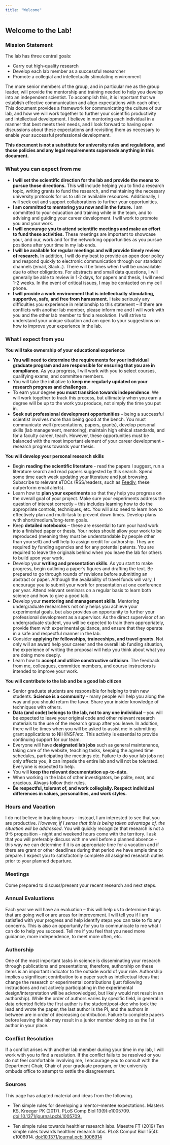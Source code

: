 ```yaml
---
title: "Welcome"
---
```



Welcome to the Lab!
----------------------------------


### Mission Statement

The lab has three central goals:
  - Carry out high-quality research 
  - Develop each lab member as a successful researcher
  - Promote a collegial and intellectually stimulating environment

The more senior members of the group, and in particular me as the group leader, will provide the mentorship and training needed to help you develop into an independent scientist. To accomplish this, it is important that we establish effective communication and align expectations with each other. This document provides a framework for communicating the culture of our lab, and how we will work together to further your scientific productivity and intellectual development. I believe in mentoring each individual in a manner that best meets their needs, and I look forward to having open discussions about these expectations and revisiting them as necessary to enable your successful professional development.

**This document is not a substitute for university rules and regulations, and those policies and any legal requirements supersede anything in this document.**


### What you can expect from me

  - **I will set the scientific direction for the lab and provide the means to pursue those directions.** This will include helping you to find a research topic, writing grants to fund the research, and maintaining the necessary university protocols for us to utilize available resources. Additionally, I will seek out and support collaborations to further your opportunities.
  - **I am committed to mentoring you now and in the future.** I am committed to your education and training while in the team, and to advising and guiding your career development. I will work to promote you and your work.
  - **I will encourage you to attend scientific meetings and make an effort to fund these activities.** These meetings are important to showcase your, and our, work and for the networking opportunities as you pursue positions after your time in my lab ends.
  - **I will be available for regular meetings and will provide timely review of research.** In addition, I will do my best to provide an open door policy and respond quickly to electronic communication through our standard channels (email, Slack..).  There will be times when I will be unavailable due to other obligations. For abstracts and small data questions, I will generally be able to review in 1-2 days, for papers and thesis, I will need 1-2 weeks. In the event of critical issues, I may be contacted on my cell phone.
  - **I will provide a work environment that is intellectually stimulating, supportive, safe, and free from harassment.** I take seriously any difficulties you experience in relationship to this statement – if there are conflicts with another lab member, please inform me and I will work with you and the other lab member to find a resolution. I will strive to understand your unique situation and am open to your suggestions on how to improve your experience in the lab.

### What I expect from you
**You will take ownership of your educational experience**
  - **You will need to determine the requirements for your individual graduate program and are responsible for ensuring that you are in compliance.** As you progress, I will work with you to select courses, qualifying exams, and committee members.
  - You will take the initiative to **keep me regularly updated on your research progress and challenges.**
  - To earn your degree **you must transition towards independence**. We will work together to track this process, but ultimately when you earn a degree will be up to the work you produce, not simply the time you put in. 
  - **Seek out professional development opportunities** – being a successful scientist involves more than being good at the bench. You must communicate well (presentations, papers, grants), develop personal skills (lab management, mentoring), maintain high ethical standards, and for a faculty career, teach. However, these opportunities must be balanced with the most important element of your career development – research progress towards your thesis. 

**You will develop your personal research skills**  
  - Begin **reading the scientific literature** - read the papers I suggest, run a literature search and read papers suggested by this search. Spend some time each week updating your literature and just browsing. Subscribe to relevant eTOCs (RSS/readers, such as [Feedly](https://feedly.com), these outperform email alerts).
  - Learn how to **plan your experiments** so that they help you progress on the overall goal of your project. Make sure your experiments address the question of interest correctly – this includes learning how to do the appropriate controls, techniques, etc. You will also need to learn how to effectively plan and multi-task to prevent down times. Develop plans with short/medium/long-term goals.
  - Keep **detailed notebooks** – these are essential to turn your hard work into a finished paper or thesis. Your notes should allow your work to be reproduced (meaning they must be understandable by people other than yourself) and will help to assign credit for authorship. They are required by funding agencies and for any potential patents. You are required to leave the originals behind when you leave the lab for others to build upon your work. 
  - Develop your **writing and presentation skills**. As you start to make progress, begin outlining a paper’s figures and drafting the text. Be prepared to go through rounds of revisions before submitting an abstract or paper. Although the availability of travel funds will vary, I encourage you to submit your work for presentation at one conference per year. Attend relevant seminars on a regular basis to learn both science and how to give a good talk.
  - Develop your **mentoring and management skills**. Mentoring undergraduate researchers not only helps you achieve your experimental goals, but also provides an opportunity to further your professional development as a supervisor. As the direct supervisor of an undergraduate student, you will be expected to train them appropriately, provide them with experimental guidance, and ensure that they operate in a safe and respectful manner in the lab. 
  - Consider **applying for fellowships, traineeships, and travel grants**. Not only will an award help your career and the overall lab funding situation, the experience of writing the proposal will help you think about what you are doing more deeply.
  - Learn how to **accept and utilize constructive criticism**. The feedback from me, colleagues, committee members, and course instructors is intended to improve your work. 

**You will contribute to the lab and be a good lab citizen**
  - Senior graduate students are responsible for helping to train new students. **Science is a community** - many people will help you along the way and you should return the favor. Share your insider knowledge of techniques with others.
  - **Data (and code) belongs to the lab, not to any one individual** – you will be expected to leave your original code and other relevant research materials to the use of the research group after you leave. In addition, there will be times when you will be asked to assist me in submitting grant applications to NIH/NSF/etc. This activity is essential to provide continuing support for our team.
  - Everyone will have **designated lab jobs** such as general maintenance, taking care of the website, teaching tasks, keeping the agreed time schedules, participating the meetings etc. Failure to do your lab jobs not only affects you, it can impede the entire lab and will not be tolerated. Everyone is expected to help.
  - You will **keep the relevant documentation up-to-date.**
  - When working in the labs of other investigators, be polite, neat, and gracious. Always follow their rules. 
  - **Be respectful, tolerant of, and work collegially. Respect individual differences in values, personalities, and work styles.**


### Hours and Vacation

I do not believe in tracking hours – instead, I am interested to see that you are productive. _However, if I sense that this is being taken advantage of, the situation will be addressed_. You will quickly recognize that research is not a 9-5 proposition - night and weekend hours come with the territory. I ask that you will preferably discuss with me well before a planned absence - this way we can determine if it is an appropriate time for a vacation and if there are grant or other deadlines during that period we have ample time to prepare. I expect you to satisfactorily complete all assigned research duties prior to your planned departure.


### Meetings

Come prepared to discuss/present your recent research and next steps. 

### Annual Evaluations
Each year we will have an evaluation – this will help us to determine things that are going well or are areas for improvement. I will tell you if I am satisfied with your progress and help identify steps you can take to fix any concerns. This is also an opportunity for you to communicate to me what I can do to help you succeed. Tell me if you feel that you need more guidance, more independence, to meet more often, etc. 
 
### Authorship
One of the most important tasks in science is disseminating your research through publications and presentations; therefore, authorship on these items is an important indicator to the outside world of your role. Authorship implies a significant contribution to a paper such as intellectual ideas that change the research or experimental contributions (just following instructions and not actively participating in the experimental design/interpretation will be acknowledged, but likely would not result in an authorship). While the order of authors varies by specific field, in general in data oriented fields the first author is the student/post-doc who took the lead and wrote the paper, the last author is the PI, and the authors in between are in order of decreasing contribution. Failure to complete papers before leaving the lab may result in a junior member doing so as the 1st author in your place.


### Conflict Resolution

If a conflict arises with another lab member during your time in my lab, I will work with you to find a resolution. If the conflict fails to be resolved or you do not feel comfortable involving me, I encourage you to consult with the Department Chair, Chair of your graduate program, or the university ombuds office to attempt to settle the disagreement.



### Sources

This page has adapted material and ideas from the following.

* Ten simple rules for developing a mentor–mentee expectations. Masters KS, Kreeger PK (2017). PLoS Comp Biol 13(9):e1005709. [doi:10.1371/journal.pcbi.1005709](https://doi.org/10.1371/journal.pcbi.1005709)_

* Ten simple rules towards healthier research labs. Maestre FT (2019) Ten simple rules towards healthier research labs. PLoS Comput Biol 15(4): e1006914. [doi:10.1371/journal.pcbi.1006914](https://doi.org/10.1371/journal.pcbi.1006914)
